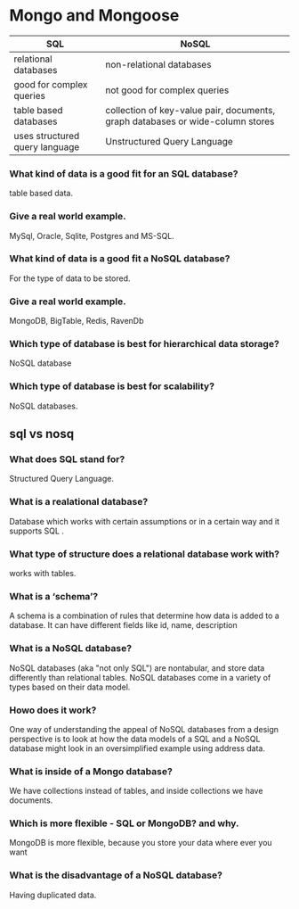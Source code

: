 # Mongo and Mongoose #

|SQL | NoSQL|
|---|---|
| relational databases |non-relational databases |
| good for complex queries | not good for complex queries |
| table based databases | collection of key-value pair, documents, graph databases or wide-column stores |
| uses structured query language | Unstructured Query Language |

### What kind of data is a good fit for an SQL database?
table based data.

### Give a real world example.
MySql, Oracle, Sqlite, Postgres and MS-SQL.

### What kind of data is a good fit a NoSQL database?
For the type of data to be stored.

### Give a real world example.
MongoDB, BigTable, Redis, RavenDb

### Which type of database is best for hierarchical data storage?
NoSQL database

### Which type of database is best for scalability?
NoSQL databases.


## sql vs nosq

### What does SQL stand for?
Structured Query Language.

### What is a realational database?
Database which works with certain assumptions or in a certain way and it supports SQL .

### What type of structure does a relational database work with?
works with tables.

### What is a ‘schema’?
A schema is a combination of rules that determine how data is added to a database. It can have different fields like id, name, description

### What is a NoSQL database?
NoSQL databases (aka "not only SQL") are nontabular, and store data differently than relational tables. NoSQL databases come in a variety of types based on their data model.

### Howo does it work?
One way of understanding the appeal of NoSQL databases from a design perspective is to look at how the data models of a SQL and a NoSQL database might look in an oversimplified example using address data.

### What is inside of a Mongo database?
We have collections instead of tables, and inside collections we have documents.

### Which is more flexible - SQL or MongoDB? and why.
MongoDB is more flexible, because you store your data where ever you want

### What is the disadvantage of a NoSQL database?
Having duplicated data.